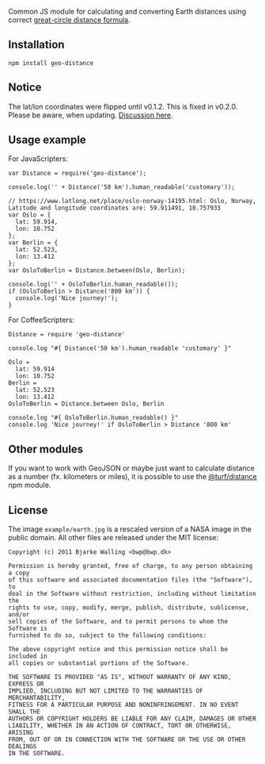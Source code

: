 
Common JS module for calculating and converting Earth distances using correct
[great-circle distance formula](http://en.wikipedia.org/wiki/Great-circle_distance).


Installation
------------

    npm install geo-distance


Notice
------

The lat/lon coordinates were flipped until v0.1.2. This is fixed in v0.2.0. Please be aware, when updating. [Discussion here](https://github.com/walling/geo-distance/issues/2).


Usage example
-------------

For JavaScripters:

    var Distance = require('geo-distance');

    console.log('' + Distance('50 km').human_readable('customary'));

	// https://www.latlong.net/place/oslo-norway-14195.html: Oslo, Norway, Latitude and longitude coordinates are: 59.911491, 10.757933
    var Oslo = {
      lat: 59.914,
      lon: 10.752
    };
    var Berlin = {
      lat: 52.523,
      lon: 13.412
    };
    var OsloToBerlin = Distance.between(Oslo, Berlin);

    console.log('' + OsloToBerlin.human_readable());
    if (OsloToBerlin > Distance('800 km')) {
      console.log('Nice journey!');
    }

For CoffeeScripters:

    Distance = require 'geo-distance'

    console.log "#{ Distance('50 km').human_readable 'customary' }"

    Oslo =
      lat: 59.914
      lon: 10.752
    Berlin =
      lat: 52.523
      lon: 13.412
    OsloToBerlin = Distance.between Oslo, Berlin

    console.log "#{ OsloToBerlin.human_readable() }"
    console.log 'Nice journey!' if OsloToBerlin > Distance '800 km'


Other modules
-------------

If you want to work with GeoJSON or maybe just want to calculate distance as a number (fx. kilometers or miles), it is possible to use the [@turf/distance](https://www.npmjs.com/package/@turf/distance) npm module.


License
-------

The image `example/earth.jpg` is a rescaled version of a NASA image in the
public domain. All other files are released under the MIT license:

    Copyright (c) 2011 Bjarke Walling <bwp@bwp.dk>
    
    Permission is hereby granted, free of charge, to any person obtaining a copy
    of this software and associated documentation files (the "Software"), to
    deal in the Software without restriction, including without limitation the
    rights to use, copy, modify, merge, publish, distribute, sublicense, and/or
    sell copies of the Software, and to permit persons to whom the Software is
    furnished to do so, subject to the following conditions:
    
    The above copyright notice and this permission notice shall be included in
    all copies or substantial portions of the Software.
    
    THE SOFTWARE IS PROVIDED "AS IS", WITHOUT WARRANTY OF ANY KIND, EXPRESS OR
    IMPLIED, INCLUDING BUT NOT LIMITED TO THE WARRANTIES OF MERCHANTABILITY,
    FITNESS FOR A PARTICULAR PURPOSE AND NONINFRINGEMENT. IN NO EVENT SHALL THE
    AUTHORS OR COPYRIGHT HOLDERS BE LIABLE FOR ANY CLAIM, DAMAGES OR OTHER
    LIABILITY, WHETHER IN AN ACTION OF CONTRACT, TORT OR OTHERWISE, ARISING
    FROM, OUT OF OR IN CONNECTION WITH THE SOFTWARE OR THE USE OR OTHER DEALINGS
    IN THE SOFTWARE.

